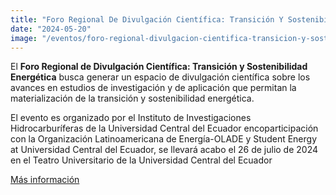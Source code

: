 ```yaml
---
title: "Foro Regional De Divulgación Científica: Transición Y Sostenibilidad Energética"
date: "2024-05-20"
image: "/eventos/foro-regional-divulgacion-cientifica-transicion-y-sostenibilidad-energetica/foro-regional-divulgacion-cientifica-transicion-y-sostenibilidad-energetica.jpg"
---
```


El **Foro Regional de Divulgación Científica: Transición y Sostenibilidad Energética** busca generar un espacio de divulgación científica sobre los avances en estudios de investigación y de aplicación que permitan la materialización de la transición y sostenibilidad energética.

El evento es organizado por el Instituto de Investigaciones Hidrocarburíferas de la Universidad Central del Ecuador encoparticipación con la Organización Latinoamericana de Energía-OLADE y Student Energy at Universidad Central del Ecuador, se llevará acabo el 26 de julio de 2024 en el Teatro Universitario de la Universidad Central del Ecuador

[Más información](/eventos/olade)